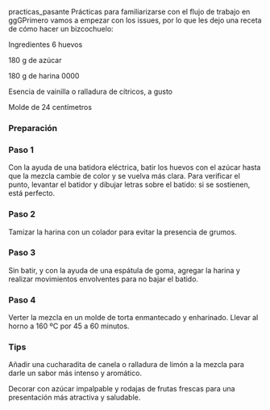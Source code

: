  practicas_pasante
Prácticas para familiarizarse con el flujo de trabajo en ggGPrimero vamos a empezar con los issues, por lo que les dejo una receta de cómo hacer un bizcochuelo:

Ingredientes
6 huevos

180 g de azúcar

180 g de harina 0000

Esencia de vainilla o ralladura de cítricos, a gusto

Molde de 24 centímetros

### Preparación
### Paso 1
Con la ayuda de una batidora eléctrica, batir los huevos con el azúcar hasta que la mezcla cambie de color y se vuelva más clara. Para verificar el punto, levantar el batidor y dibujar letras sobre el batido: si se sostienen, está perfecto.

### Paso 2
Tamizar la harina con un colador para evitar la presencia de grumos.

### Paso 3
Sin batir, y con la ayuda de una espátula de goma, agregar la harina y realizar movimientos envolventes para no bajar el batido.

### Paso 4
Verter la mezcla en un molde de torta enmantecado y enharinado. Llevar al horno a 160 ºC por 45 a 60 minutos.

### Tips
Añadir una cucharadita de canela o ralladura de limón a la mezcla para darle un sabor más intenso y aromático.

Decorar con azúcar impalpable y rodajas de frutas frescas para una presentación más atractiva y saludable.

